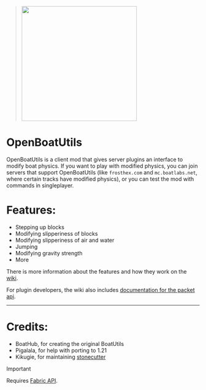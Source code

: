 > <img src="https://github.com/o7Moon/OpenBoatUtils/blob/0.4.1/src/main/resources/assets/openboatutils/OpenBoatUtils.png?raw=true" width = 300>


# OpenBoatUtils
OpenBoatUtils is a client mod that gives server plugins an interface to modify boat physics. If you want to play with modified physics, you can join servers that support OpenBoatUtils (like `frosthex.com` and `mc.boatlabs.net`, where certain tracks have modified physics), or you can test the mod with commands in singleplayer.

# Features:
- Stepping up blocks
- Modifying slipperiness of blocks
- Modifying slipperiness of air and water
- Jumping
- Modifying gravity strength
- More

There is more information about the features and how they work on the [wiki](https://github.com/o7Moon/OpenBoatUtils/wiki).

For plugin developers, the wiki also includes [documentation for the packet api](https://github.com/o7Moon/OpenBoatUtils/wiki/Packets).

---
# Credits:
- BoatHub, for creating the original BoatUtils
- Pigalala, for help with porting to 1.21
- Kikugie, for maintaining [stonecutter](https://stonecutter.kikugie.dev/)

> [!IMPORTANT]
> Requires [Fabric API](https://modrinth.com/mod/fabric-api).
